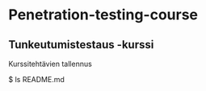 # Penetration-testing-course

## Tunkeutumistestaus -kurssi

Kurssitehtävien tallennus

  $ ls
  README.md
